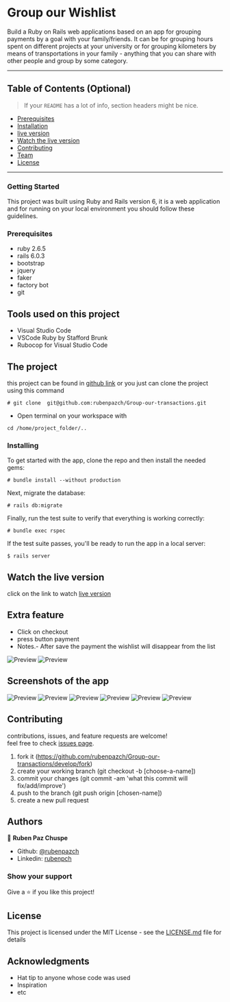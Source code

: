 # Group our Wishlist   

Build a Ruby on Rails web applications based on an app for grouping payments by a goal with your family/friends. It can be for grouping hours spent on different projects at your university or for grouping kilometers by means of transportations in your family - anything that you can share with other people and group by some category.

---


## Table of Contents (Optional)

> If your `README` has a lot of info, section headers might be nice.

- [Prerequisites](##Prerequisites)
- [Installation](#Installing)
- [live version](#Watch-the-live-version)
- [Watch the live version](#Watch-the-live-version)
- [Contributing](#Contributing)
- [Team](#authors)
- [License](#license)


---


### Getting Started

This project was built using Ruby and Rails version 6, it is a web application and for running on your local environment you should follow these guidelines.

### Prerequisites

- ruby 2.6.5
- rails 6.0.3
- bootstrap 
- jquery
- faker
- factory bot
- git

## Tools used on this project

- Visual Studio Code
- VSCode Ruby by Stafford Brunk
- Rubocop for Visual Studio Code

## The project

this project can be found in [github link](https://github.com/rubenpazch/Group-our-transactions) or you just can clone the project using this command 



```
# git clone  git@github.com:rubenpazch/Group-our-transactions.git
```

+ Open terminal on your workspace with

```
cd /home/project_folder/..
```

### Installing


To get started with the app, clone the repo and then install the needed gems:

```
# bundle install --without production
```

Next, migrate the database:

```
# rails db:migrate
```

Finally, run the test suite to verify that everything is working correctly:

```
# bundle exec rspec
```

If the test suite passes, you'll be ready to run the app in a local server:

```
$ rails server
```




## Watch the live version


click on the link to watch [live version](https://morning-taiga-75196.herokuapp.com/)


## Extra feature

+ Click on checkout 
+ press button payment
+ Notes.- After save the payment the wishlist will disappear from the list

![Preview](/docs/checkout.png)
![Preview](/docs/payment.png)

## Screenshots of the app

![Preview](/docs/login.png)
![Preview](/docs/register.png)
![Preview](/docs/new.png)
![Preview](/docs/profile.png)
![Preview](/docs/login-register.png)
![Preview](/docs/save-wislist.png)

## Contributing

contributions, issues, and feature requests are welcome!<br/>feel free to check [issues page](https://github.com/rubenpazch/Group-our-transactions/issues).

1. fork it (https://github.com/rubenpazch/Group-our-transactions/develop/fork)
2. create your working branch (git checkout -b [choose-a-name])
3. commit your changes (git commit -am 'what this commit will fix/add/improve')
4. push to the branch (git push origin [chosen-name])
5. create a new pull request




## Authors

👤 **Ruben Paz Chuspe**

- Github: [@rubenpazch](https://github.com/rubenpazch)
- Linkedin: [rubenpch](https://www.linkedin.com/in/rubenpch/)


### Show your support

Give a ⭐️ if you like this project!


## License

This project is licensed under the MIT License - see the [LICENSE.md](LICENSE.md) file for details

## Acknowledgments

* Hat tip to anyone whose code was used
* Inspiration
* etc
